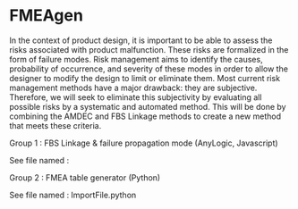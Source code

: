 # FMEAgen

In the context of product design, it is important to be able to assess the risks associated with product malfunction. 
These risks are formalized in the form of failure modes. Risk management aims to identify the causes, probability of occurrence, 
and severity of these modes in order to allow the designer to modify the design to limit or eliminate them. 
Most current risk management methods have a major drawback: they are subjective. 
Therefore, we will seek to eliminate this subjectivity by evaluating all possible risks by a systematic and automated method. 
This will be done by combining the AMDEC and FBS Linkage methods to create a new method that meets these criteria. 

Group 1 : FBS Linkage & failure propagation mode (AnyLogic, Javascript)

See file named : 


Group 2 : FMEA table generator (Python)

See file named : ImportFile.python
